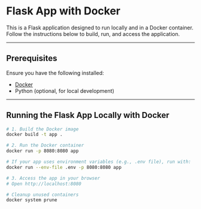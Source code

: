 # Flask App with Docker

This is a Flask application designed to run locally and in a Docker container. Follow the instructions below to build, run, and access the application.

---

## Prerequisites

Ensure you have the following installed:
- [Docker](https://www.docker.com/)
- Python (optional, for local development)

---

## Running the Flask App Locally with Docker

```bash
# 1. Build the Docker image
docker build -t app .

# 2. Run the Docker container
docker run -p 8080:8080 app

# If your app uses environment variables (e.g., .env file), run with:
docker run --env-file .env -p 8080:8080 app

# 3. Access the app in your browser
# Open http://localhost:8080

# Cleanup unused containers
docker system prune
